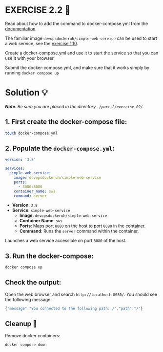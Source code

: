 # EXERCISE 2.2 🤔
Read about how to add the command to docker-compose.yml from the [documentation](https://docs.docker.com/compose/compose-file/compose-file-v3/#command).

The familiar image `devopsdockeruh/simple-web-service` can be used to start a web service, see the [exercise 1.10](https://devopswithdocker.com/part-1/section-5/#exercise-110).

Create a docker-compose.yml and use it to start the service so that you can use it with your browser.

Submit the docker-compose.yml, and make sure that it works simply by running `docker compose up`

# Solution 💡

_**Note**: Be sure you are placed in the directory `./part_2/exercise_02/`._

## 1. First create the docker-compose file:
```bash
touch docker-compose.yml
```

## 2. Populate the `docker-compose.yml`:

```yml
version: '3.8'

services:
  simple-web-service:
    image: devopsdockeruh/simple-web-service
    ports:
      - 8080:8080
    container_name: sws
    command: server
```

- **Version**: `3.8`
- **Service**: `simple-web-service`
  - **Image**: `devopsdockeruh/simple-web-service`
  - **Container Name**: `sws`
  - **Ports**: Maps port `8080` on the host to port `8080` in the container.
  - **Command**: Runs the `server` command within the container.

Launches a web service accessible on port `8080` of the host.

## 3. Run the docker-compose:
```bash
docker compose up
```

## Check the output:
Open the web browser and search `http://localhost:8080/`. 
You should see the following message:
```js
{"message":"You connected to the following path: /","path":"/"}
```

## Cleanup 🧹
Remove docker containers:
```bash
docker compose down
```